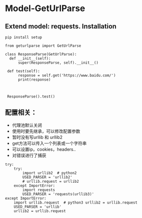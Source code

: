 # Model-GetUrlParse
Extend model: requests.
Installation
------------


    pip install setup
    
    from geturlparse import GetUrlParse

  ~~~
  class ResponseParse(GetUrlParse):
    def __init__(self):
        super(ResponseParse, self).__init__()

   def test(self):
        response = self.get('https://www.baidu.com/')
        print(response)

    

   ResponseParse().test()
~~~
## 配置相关：
- 代理池默认关闭
- 使用时要先继承，可以修改配置参数
- 暂时没有写urllib 和 urllib2
- get方法可以传入一个列表或一个字符串
- 可以设置ip，cookies，headers..
- 对错误进行了捕获
~~~
try:
    try:
        import urllib2  # python2
        USED_PARSER = 'urllib2'
        # urllib.request = urllib2
    except ImportError:
        import requests
        USED_PARSER = 'requests(urllib3)'
except ImportError:
    import urllib.request  # python3 urllib2 = urllib.request
    USED_PARSER = 'urllib'
    urllib2 = urllib.request
~~~
